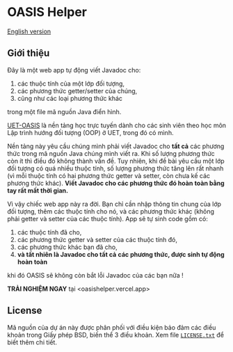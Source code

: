 # OASIS Helper

[English version](./README-en_US.md)

## Giới thiệu

Đây là một web app tự động viết Javadoc
cho:

 1. các thuộc tính của một lớp đối
 tượng,
 2. các phương thức getter/setter
 của chúng,
 3. cũng như các loại phương thức
 khác

trong một file mã nguồn Java điển hình.

[UET-OASIS](https://oasis.uet.vnu.edu.vn/)
là nền tảng học trực tuyến dành cho các
sinh viên theo học môn Lập trình hướng
đối tượng (OOP) ở UET, trong đó có mình.

Nền tảng này yêu cầu chúng mình phải viết
Javadoc cho **tất cả** các phương thức
trong mã nguồn Java chúng mình viết ra.
Khi số lượng phương thức còn ít thì điều
đó không thành vấn đề. Tuy nhiên, khi đề
bài yêu cầu một lớp đối tượng có quá
nhiều thuộc tính, số lượng phương thức
tăng lên rất nhanh (vì mỗi thuộc tính
có hai phương thức getter và setter,
còn chưa kế các phương thức khác).
**Viết Javadoc cho các phương thức đó hoàn**
**toàn bằng tay rất mất thời gian.**

Vì vậy chiếc web app này ra đời. Bạn chỉ
cần nhập thông tin chung của lớp đối tượng,
thêm các thuộc tính cho nó, và các phương
thức khác (không phải getter và setter của
các thuộc tính). App sẽ tự sinh code gồm
có:

 1. các thuộc tính đã cho,
 2. các phương thức getter và setter của
 các thuộc tính đó,
 3. các phương thức khác bạn đã cho,
 4. **và tất nhiên là Javadoc cho tất cả**
 **các phương thức, được sinh tự động**
 **hoàn toàn**

khi đó OASIS sẽ không còn bắt lỗi Javadoc
của các bạn nữa !

**TRẢI NGHIỆM NGAY** tại <oasishelper.vercel.app>

## License

Mã nguồn của dự án này được phân phối với điều
kiện bảo đảm các điều khoản trong Giấy phép BSD,
biến thể 3 điều khoản. Xem file
[`LICENSE.txt`](./LICENSE.txt) để biết thêm
chi tiết.
